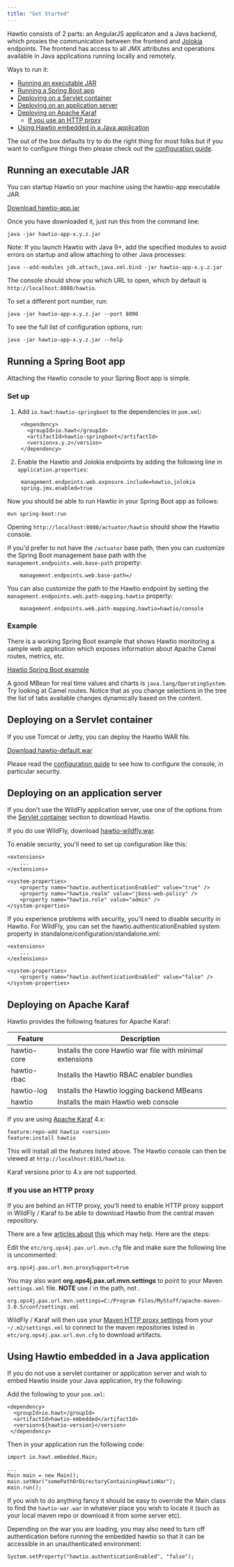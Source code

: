 ```yaml
---
title: "Get Started"
---
```


Hawtio consists of 2 parts: an AngularJS applicaton and a Java backend, which proxies the communication between the frontend and [Jolokia](https://jolokia.org/) endpoints. The frontend has access to all JMX attributes and operations available in Java applications running locally and remotely.

Ways to run it:
- [Running an executable JAR](#running-an-executable-jar)
- [Running a Spring Boot app](#running-a-spring-boot-app)
- [Deploying on a Servlet container](#deploying-on-a-servlet-container)
- [Deploying on an application server](#deploying-on-an-application-server)
- [Deploying on Apache Karaf](#deploying-on-apache-karaf)
    - [If you use an HTTP proxy](#if-you-use-an-http-proxy)
- [Using Hawtio embedded in a Java application](#using-hawtio-embedded-in-a-java-application)

The out of the box defaults try to do the right thing for most folks but if you want to configure things then please check out the [configuration guide](../configuration/).

## Running an executable JAR

You can startup Hawtio on your machine using the hawtio-app executable JAR.

<a class="btn btn-primary" href="https://repo1.maven.org/maven2/io/hawt/hawtio-app/3.0-M6/hawtio-app-3.0-M6.jar" target="_blank">Download hawtio-app.jar</a>

Once you have downloaded it, just run this from the command line:

    java -jar hawtio-app-x.y.z.jar

Note: If you launch Hawtio with Java 9+, add the specified modules to avoid errors on startup and allow attaching to other Java processes:

    java --add-modules jdk.attach,java.xml.bind -jar hawtio-app-x.y.z.jar

The console should show you which URL to open, which by default is `http://localhost:8080/hawtio`.

To set a different port number, run:

    java -jar hawtio-app-x.y.z.jar --port 8090

To see the full list of configuration options, run:

    java -jar hawtio-app-x.y.z.jar --help


## Running a Spring Boot app

Attaching the Hawtio console to your Spring Boot app is simple.

### Set up

1. Add `io.hawt:hawtio-springboot` to the dependencies in `pom.xml`:

        <dependency>
          <groupId>io.hawt</groupId>
          <artifactId>hawtio-springboot</artifactId>
          <version>x.y.z</version>
        </dependency>

2. Enable the Hawtio and Jolokia endpoints by adding the following line in `application.properties`:
    ```
     management.endpoints.web.exposure.include=hawtio,jolokia
     spring.jmx.enabled=true 
    ```

Now you should be able to run Hawtio in your Spring Boot app as follows:

    mvn spring-boot:run

Opening `http://localhost:8080/actuator/hawtio` should show the Hawtio console.

If you'd prefer to not have the `/actuator` base path, then you can customize the Spring Boot management base path with the `management.endpoints.web.base-path` property:

        management.endpoints.web.base-path=/

You can also customize the path to the Hawtio endpoint by setting the `management.endpoints.web.path-mapping.hawtio` property:

        management.endpoints.web.path-mapping.hawtio=hawtio/console

### Example

There is a working Spring Boot example that shows Hawtio monitoring a sample web application which exposes information about Apache Camel routes, metrics, etc.

<a class="btn btn-large btn-primary" href="https://github.com/hawtio/hawtio/tree/master/examples/springboot" target="_blank">Hawtio Spring Boot example</a>

A good MBean for real time values and charts is `java.lang/OperatingSystem`. Try looking at Camel routes. Notice that as you change selections in the tree the list of tabs available changes dynamically based on the content.


## Deploying on a Servlet container

If you use Tomcat or Jetty, you can deploy the Hawtio WAR file.

<a class="btn btn-primary" href="https://github.com/hawtio/hawtio/releases/latest" target="_blank">Download hawtio-default.war</a>

Please read the [configuration guide](../configuration/) to see how to configure the console, in particular security.


## Deploying on an application server

If you don't use the WildFly application server, use one of the options from the [Servlet container](#deploying-on-a-servlet-container) section to download Hawtio.

If you do use WildFly, download <a href="https://github.com/hawtio/hawtio/releases/latest" target="_blank">hawtio-wildfly.war</a>.

To enable security, you'll need to set up configuration like this:

    <extensions>
        ...
    </extensions>

    <system-properties>
        <property name="hawtio.authenticationEnabled" value="true" />
        <property name="hawtio.realm" value="jboss-web-policy" />
        <property name="hawtio.role" value="admin" />
    </system-properties>

If you experience problems with security, you'll need to disable security in Hawtio. For WildFly, you can set the hawtio.authenticationEnabled system property in standalone/configuration/standalone.xml:

    <extensions>
        ...
    </extensions>

    <system-properties>
        <property name="hawtio.authenticationEnabled" value="false" />
    </system-properties>


## Deploying on Apache Karaf

Hawtio provides the following features for Apache Karaf:

<div class="table-responsive">
<table class="table table-striped table-condensed table-hover">
  <thead>
  <tr>
    <th>Feature</th>
    <th>Description</th>
  </tr>
  </thead>
  <tbody>
  <tr>
    <td>hawtio-core</td>
    <td>Installs the core Hawtio war file with minimal extensions</td>
  </tr>
  <tr>
    <td>hawtio-rbac</td>
    <td>Installs the Hawtio RBAC enabler bundles</td>
  </tr>
  <tr>
    <td>hawtio-log</td>
    <td>Installs the Hawtio logging backend MBeans</td>
  </tr>
  <tr>
    <td>hawtio</td>
    <td>Installs the main Hawtio web console</td>
  </tr>
</table>
</div>

If you are using [Apache Karaf](https://karaf.apache.org/) 4.x:

    feature:repo-add hawtio <version>
    feature:install hawtio

This will install all the features listed above. The Hawtio console can then be viewed at `http://localhost:8181/hawtio`.

Karaf versions prior to 4.x are not supported.

### If you use an HTTP proxy

If you are behind an HTTP proxy, you'll need to enable HTTP proxy support in WildFly / Karaf to be able to download Hawtio from the central maven repository.

There are a few [articles about](https://mpashworth.wordpress.com/2012/09/27/installing-apache-karaf-features-behind-a-firewall/) [this](https://stackoverflow.com/questions/9922467/how-to-setup-a-proxy-for-apache-karaf) which may help. Here are the steps:

Edit the `etc/org.ops4j.pax.url.mvn.cfg` file and make sure the following line is uncommented:

    org.ops4j.pax.url.mvn.proxySupport=true

You may also want **org.ops4j.pax.url.mvn.settings** to point to your Maven `settings.xml` file. **NOTE** use / in the path, not \.

    org.ops4j.pax.url.mvn.settings=C:/Program Files/MyStuff/apache-maven-3.0.5/conf/settings.xml

WildFly / Karaf will then use your [Maven HTTP proxy settings](https://maven.apache.org/guides/mini/guide-proxies.html) from your `~/.m2/settings.xml` to connect to the maven repositories listed in `etc/org.ops4j.pax.url.mvn.cfg` to download artifacts.


## Using Hawtio embedded in a Java application

If you do not use a servlet container or application server and wish to embed Hawtio inside your Java application, try the following:

Add the following to your `pom.xml`:

    <dependency>
      <groupId>io.hawt</groupId>
      <artifactId>hawtio-embedded</artifactId>
      <version>${hawtio-version}</version>
     </dependency>

Then in your application run the following code:

    import io.hawt.embedded.Main;

    ...
    Main main = new Main();
    main.setWar("somePathOrDirectoryContainingHawtioWar");
    main.run();

If you wish to do anything fancy it should be easy to override the Main class to find the `hawtio-war.war` in whatever place you wish to locate it (such as your local maven repo or download it from some server etc).

Depending on the war you are loading, you may also need to turn off authentication before running the embedded hawtio so that it can be accessible in an unauthenticated environment:

    System.setProperty("hawtio.authenticationEnabled", "false");
